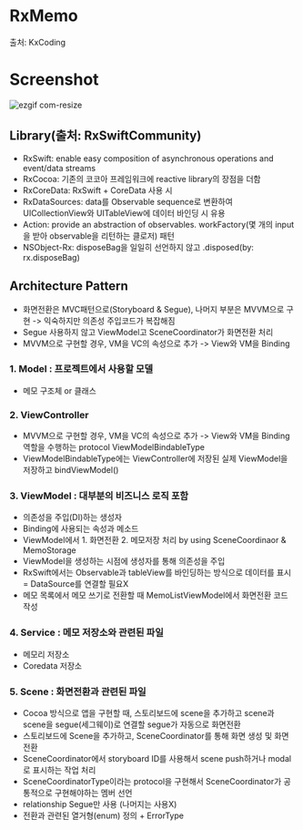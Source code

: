 # RxMemo
출처: KxCoding

# Screenshot
![ezgif com-resize](https://user-images.githubusercontent.com/59492694/101868272-5160f380-3bc0-11eb-8962-868e8655c265.gif)


## Library(출처: RxSwiftCommunity)
- RxSwift: enable easy composition of asynchronous operations and event/data streams
- RxCocoa: 기존의 코코아 프레임워크에 reactive library의 장점을 더함 
- RxCoreData: RxSwift + CoreData 사용 시 
- RxDataSources: data를 Observable sequence로 변환하여 UICollectionView와 UITableView에 데이터 바인딩 시 유용
- Action: provide an abstraction of observables. workFactory(몇 개의 input을 받아 observable을 리턴하는 클로저) 패턴
- NSObject-Rx: disposeBag을 일일히 선언하지 않고 .disposed(by: rx.disposeBag)

## Architecture Pattern 
- 화면전환은 MVC패턴으로(Storyboard & Segue), 나머지 부분은 MVVM으로 구현 -> 익숙하지만 의존성 주입코드가 복잡해짐
- Segue 사용하지 않고 ViewModel고 SceneCoordinator가 화면전환 처리 
- MVVM으로 구현할 경우, VM을 VC의 속성으로 추가 -> View와 VM을 Binding 

### 1. Model : 프로젝트에서 사용할 모델 
- 메모 구조체 or 클래스

### 2. ViewController 
- MVVM으로 구현할 경우, VM을 VC의 속성으로 추가 -> View와 VM을 Binding 역할을 수행하는 protocol ViewModelBindableType
- ViewModelBindableType에는 ViewController에 저장된 실제 ViewModel을 저장하고 bindViewModel()

### 3. ViewModel : 대부분의 비즈니스 로직 포함
- 의존성을 주입(DI)하는 생성자 
- Binding에 사용되는 속성과 메소드 
- ViewModel에서 1. 화면전환 2. 메모저장 처리 by using SceneCoordinaor & MemoStorage
- ViewModel을 생성하는 시점에 생성자를 통해 의존성을 주입
- RxSwift에서는 Observable과 tableView를 바인딩하는 방식으로 데이터를 표시 = DataSource를 연결할 필요X
- 메모 목록에서 메모 쓰기로 전환할 때 MemoListViewModel에서 화면전환 코드 작성 

### 4. Service : 메모 저장소와 관련된 파일
- 메모리 저장소
- Coredata 저장소

### 5. Scene : 화면전환과 관련된 파일
- Cocoa 방식으로 앱을 구현할 때, 스토리보드에 scene을 추가하고 scene과 scene을 segue(세그웨이)로 연결할 segue가 자동으로 화면전환
- 스토리보드에 Scene을 추가하고, SceneCoordinator를 통해 화면 생성 및 화면 전환 
- SceneCoordinator에서 storyboard ID를 사용해서 scene push하거나 modal로 표시하는 작업 처리
- SceneCoordinatorType이라는 protocol을 구현해서 SceneCoordinator가 공통적으로 구현해야하는 멤버 선언
- relationship Segue만 사용 (나머지는 사용X)
- 전환과 관련된 열거형(enum) 정의 + ErrorType 

